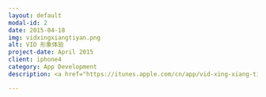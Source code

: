 ```yaml
---
layout: default
modal-id: 2
date: 2015-04-18
img: vidxingxiangtiyan.png
alt: VID 形象体验
project-date: April 2015
client: iphone4
category: App Development
description: <a href="https://itunes.apple.com/cn/app/vid-xing-xiang-ti-yanhd/id784454116?mt=8"><img src="img/available_on_the_app_store.png" alt="Available on the app store"/></a>

---
```


